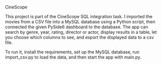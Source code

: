 CineScope

This project is part of the CineScope SQL integration task. I imported the movies from a CSV file into a MySQL database using a Python script, then connected the given PySide6 dashboard to the database. The app can search by genre, year, rating, director or actor, display results in a table, let you choose which columns to see, and export the displayed data to a csv file.

To run it, install the requirements, set up the MySQL database, run import_csv.py to load the data, and then start the app with main.py.
